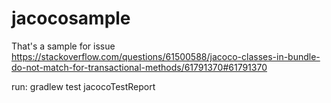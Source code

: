 # jacocosample

That's a sample for issue https://stackoverflow.com/questions/61500588/jacoco-classes-in-bundle-do-not-match-for-transactional-methods/61791370#61791370

run: gradlew test jacocoTestReport
